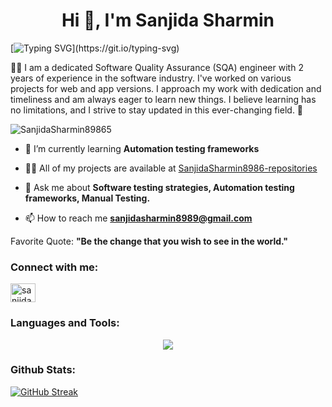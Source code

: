 <h1 align="center">Hi 👋, I'm Sanjida Sharmin</h1>

   [![Typing SVG](https://readme-typing-svg.herokuapp.com?font=Fira+Code&size=18&pause=1000&color=2686B0&center=true&vCenter=true&width=450&lines=Software+Quality+%26+Automation+Engineer.)](https://git.io/typing-svg)


<p>🧑‍💻 I am a dedicated Software Quality Assurance (SQA) engineer with 2 years of experience in the software industry. I've worked on various projects for web and app versions. I approach my work with dedication and timeliness and am always eager to learn new things. I believe learning has no limitations, and I strive to stay updated in this ever-changing field. 🚀</p>

<p align="left"> <img src="https://komarev.com/ghpvc/?username=SanjidaSharmin8986&label=Profile%20views&color=0e75b6&style=flat" alt="SanjidaSharmin89865" /> </p>

- 🌱 I’m currently learning **Automation testing frameworks**

- 👨‍💻 All of my projects are available at [SanjidaSharmin8986-repositories](https://github.com/SanjidaSharmin8986?tab=repositories)

- 💬 Ask me about **Software testing strategies, Automation testing frameworks, Manual Testing.**

- 📫 How to reach me **sanjidasharmin8989@gmail.com**

 Favorite Quote: **"Be the change that you wish to see in the world."**


<h3 align="left">Connect with me:</h3>
<p align="center">

<a href="https://linkedin.com/in/sanjida-sharmin-shrestta" target="blank"><img align="center" src="https://raw.githubusercontent.com/rahuldkjain/github-profile-readme-generator/master/src/images/icons/Social/linked-in-alt.svg" alt="sanjida-sharmin-shrestta" height="30" width="40" /></a>

</p>

<h3 align="left">Languages and Tools: </h3>
<p align="center">
  <a href="">
<img src="https://skillicons.dev/icons?i=java,javascript,git,nodejs,vscode,postman,selenium" />
  </a>
</p>
<h3 align="left"> Github Stats: </h3>

<a href="https://git.io/streak-stats"><img src="https://github-readme-streak-stats.herokuapp.com?user=SanjidaSharmin8986&&theme=dark&hide_border=false" alt="GitHub Streak" /></a>
         
     
        
